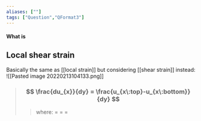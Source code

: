 ```yaml
---
aliases: [""]
tags: ["Question","QFormat3"]
---
```


#### What is
## Local shear strain
Basically the same as [[local strain]] but considering [[shear strain]] instead:
![[Pasted image 20220213104133.png]]

> ### $$ \frac{du_{x}}{dy} = \frac{u_{x\:top}-u_{x\:bottom}}{dy} $$ 
>> where:
>> $=$ 
>> $=$
>> $=$